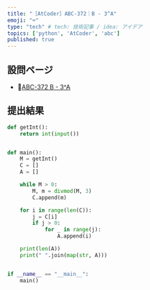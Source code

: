 ```yaml
---
title: "［AtCoder］ABC-372｜B - 3^A"
emoji: "⌨️"
type: "tech" # tech: 技術記事 / idea: アイデア
topics: ['python', 'AtCoder', 'abc']
published: true
---
```


## 設問ページ

- 🔗[ABC-372 B - 3^A](https://atcoder.jp/contests/abc372/tasks/abc372_b)

## 提出結果

```python
def getInt():
    return int(input())


def main():
    M = getInt()
    C = []
    A = []

    while M > 0:
        M, m = divmod(M, 3)
        C.append(m)

    for i in range(len(C)):
        j = C[i]
        if j > 0:
            for _ in range(j):
                A.append(i)

    print(len(A))
    print(" ".join(map(str, A)))


if __name__ == "__main__":
    main()
```
